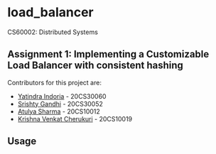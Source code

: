 # load_balancer
CS60002: Distributed Systems 

## Assignment 1: Implementing a Customizable Load Balancer with consistent hashing
Contributors for this project are:
- [Yatindra Indoria](https://github.com/yatindra7) - 20CS30060
- [Srishty Gandhi](https://github.com/srishtygandhi-kgp) - 20CS30052
- [Atulya Sharma](https://github.com/r-avenous) - 20CS10012
- [Krishna Venkat Cherukuri](https://github.com/kv2002) - 20CS10019

## Usage
